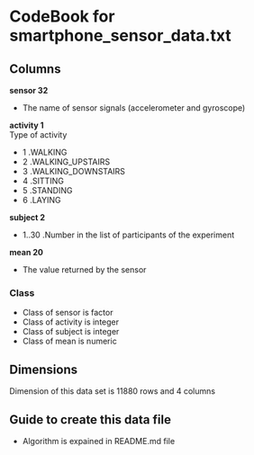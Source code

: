 # CodeBook for smartphone_sensor_data.txt

## Columns 
**sensor    32**    
  *  The name of sensor signals (accelerometer and gyroscope)  
  
**activity  1**   
  Type of activity   
  *  1  .WALKING
  *  2  .WALKING_UPSTAIRS
  *  3  .WALKING_DOWNSTAIRS
  *  4  .SITTING
  *  5  .STANDING
  *  6  .LAYING
    
**subject 2**   
  *  1..30 .Number in the list of participants of the experiment   
  
**mean  20**   
  *  The value returned by the sensor
  
### Class
  *  Class of sensor is factor
  *  Class of activity is integer
  *  Class of subject is integer
  *  Class of mean is numeric
  
## Dimensions
Dimension of this data set is 11880 rows and 4 columns

  
## Guide to create this data file
  *  Algorithm is expained in README.md file
  
  


